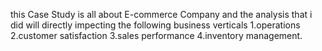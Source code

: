 this Case Study is all about E-commerce Company 
and the analysis that i did will directly impecting the following business verticals
1.operations 2.customer satisfaction 3.sales performance 4.inventory management.
